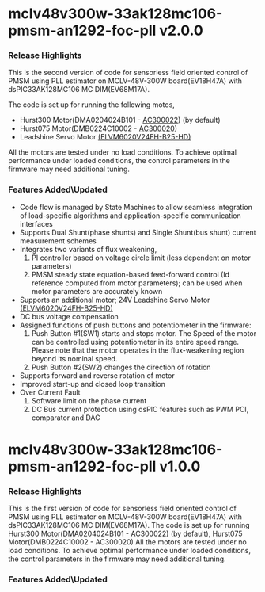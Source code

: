 # mclv48v300w-33ak128mc106-pmsm-an1292-foc-pll v2.0.0
### Release Highlights
This is the second version of code for sensorless field oriented control of PMSM using PLL estimator on MCLV-48V-300W board(EV18H47A) with dsPIC33AK128MC106 MC DIM(EV68M17A). 

The code is set up for running the following motos,
- Hurst300 Motor(DMA0204024B101 - [AC300022](https://www.microchip.com/en-us/development-tool/AC300022)) (by default)
- Hurst075 Motor(DMB0224C10002 - [AC300020](https://www.microchip.com/en-us/development-tool/AC300020))
- Leadshine Servo Motor [(ELVM6020V24FH-B25-HD)](https://www.leadshine.com/product-detail/ELVM6020V24FH-B25-HD.html)

All the motors are tested under no load conditions. To achieve optimal performance under loaded conditions, the control parameters in the firmware may need additional tuning.

### Features Added\Updated
- Code flow is managed by State Machines to allow seamless integration of load-specific algorithms and application-specific communication interfaces
- Supports Dual Shunt(phase shunts) and Single Shunt(bus shunt) current measurement schemes
- Integrates two variants of flux weakening,
    1. PI controller based on voltage circle limit (less dependent on motor parameters)
    2. PMSM steady state equation-based feed-forward control (Id reference computed from motor parameters); can be used when motor parameters are accurately known
- Supports an additional motor; 24V Leadshine Servo Motor [(ELVM6020V24FH-B25-HD)](https://www.leadshine.com/product-detail/ELVM6020V24FH-B25-HD.html)
- DC bus voltage compensation
- Assigned functions of push buttons and potentiometer in the firmware:
	1. Push Button #1(SW1) starts and stops motor. The Speed of the motor can be controlled using potentiometer in its entire speed range. Please note that the motor operates in the flux-weakening region beyond its nominal speed.
	2. Push Button #2(SW2) changes the direction of rotation
- Supports forward and reverse rotation of motor
- Improved start-up and closed loop transition
- Over Current Fault
	1. Software limit on the phase current
	2. DC Bus current protection using dsPIC features such as PWM PCI, comparator and DAC

# mclv48v300w-33ak128mc106-pmsm-an1292-foc-pll v1.0.0
### Release Highlights
This is the first version of code for sensorless field oriented control of PMSM using PLL estimator on MCLV-48V-300W board(EV18H47A) with dsPIC33AK128MC106 MC DIM(EV68M17A). 
The code is set up for running Hurst300 Motor(DMA0204024B101 - AC300022) (by default), Hurst075 Motor(DMB0224C10002 - AC300020)
All the motors are tested under no load conditions. To achieve optimal performance under loaded conditions, the control parameters in the firmware may need additional tuning.

### Features Added\Updated



